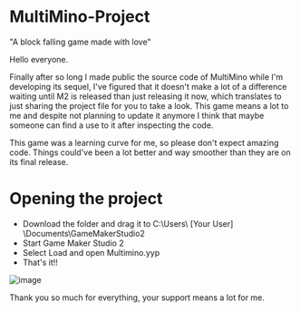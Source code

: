 # MultiMino-Project
"A block falling game made with love"

Hello everyone.

Finally after so long I made public the source code of MultiMino while I'm
developing its sequel, I've figured that it doesn't make a lot of a difference
waiting until M2 is released than just releasing it now, which
translates to just sharing the project file for you to take a look. This
game means a lot to me and despite not planning to update it anymore I
think that maybe someone can find a use to it after inspecting the code.

This game was a learning curve for me, so please don't expect amazing code. 
Things could've been a lot better and way smoother than they are on its final
release.

# Opening the project

- Download the folder and drag it to C:\Users\ [Your User] \Documents\GameMakerStudio2
- Start Game Maker Studio 2
- Select Load and open Multimino.yyp
- That's it!!

![image](https://user-images.githubusercontent.com/87723118/222814813-02e3811b-1ab6-41ee-a197-64653e44a34f.png)


Thank you so much for everything, your support means a lot for me.
